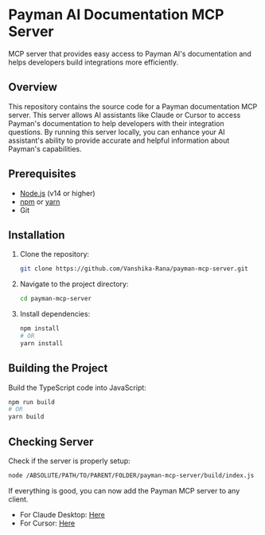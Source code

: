 # Payman AI Documentation MCP Server

MCP server that provides easy access to Payman AI's documentation and helps developers build integrations more efficiently.

## Overview

This repository contains the source code for a Payman documentation MCP server. This server allows AI assistants like Claude or Cursor to access Payman's documentation to help developers with their integration questions. By running this server locally, you can enhance your AI assistant's ability to provide accurate and helpful information about Payman's capabilities.

## Prerequisites

-   [Node.js](https://nodejs.org/) (v14 or higher)
-   [npm](https://www.npmjs.com/) or [yarn](https://yarnpkg.com/)
-   Git

## Installation

1. Clone the repository:

    ```bash
    git clone https://github.com/Vanshika-Rana/payman-mcp-server.git
    ```

2. Navigate to the project directory:

    ```bash
    cd payman-mcp-server
    ```

3. Install dependencies:
    ```bash
    npm install
    # OR
    yarn install
    ```

## Building the Project

Build the TypeScript code into JavaScript:

```bash
npm run build
# OR
yarn build
```

## Checking Server

Check if the server is properly setup:

```bash
node /ABSOLUTE/PATH/TO/PARENT/FOLDER/payman-mcp-server/build/index.js
```

If everything is good, you can now add the Payman MCP server to any client.

- For Claude Desktop: [Here](https://modelcontextprotocol.io/quickstart/server#claude-for-desktop-integration-issues)
- For Cursor: [Here](https://docs.cursor.com/context/model-context-protocol)
